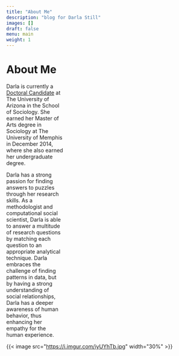```yaml
---
title: "About Me"
description: "blog for Darla Still"
images: []
draft: false
menu: main
weight: 1
---
```

<html>
<head>
<style>
p.ex1 {
  max-width: 30%;
}
</style>
</head>
<body>

<h1>About Me</h1>

<p class="ex1">Darla is currently a <a href="https://sociology.arizona.edu/user/darla-still">Doctoral Candidate</a> at The University of Arizona in the School of Sociology. She earned her Master of Arts degree in Sociology at The University of Memphis in December 2014, where she also earned her undergraduate degree.</p>

<p class="ex1">Darla has a strong passion for finding answers to puzzles through her research skills. As a methodologist and computational social scientist, Darla is able to answer a multitude of research questions by matching each question to an appropriate analytical technique. Darla embraces the challenge of finding patterns in data, but by having a strong understanding of social relationships, Darla has a deeper awareness of human behavior, thus enhancing her empathy for the human experience. </p> 

{{< image src="https://i.imgur.com/iyUYhTb.jpg" width="30%" >}}
